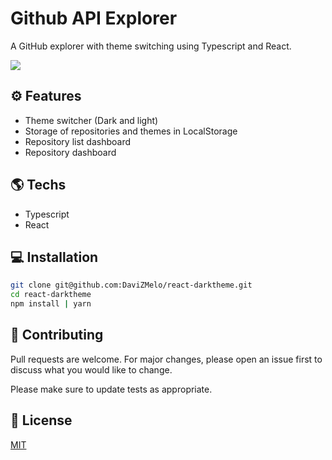 # Github API Explorer 

A GitHub explorer with theme switching using Typescript and React.

![](https://media.giphy.com/media/CucbZRxxp59mG6Exgw/giphy.gif)

## ⚙️ Features

* Theme switcher (Dark and light) 
* Storage of repositories and themes in LocalStorage 
* Repository list dashboard
* Repository dashboard

## 🌎 Techs

* Typescript
* React

## 💻 Installation

```bash
git clone git@github.com:DaviZMelo/react-darktheme.git
cd react-darktheme
npm install | yarn
```

## 🤝 Contributing
Pull requests are welcome. For major changes, please open an issue first to discuss what you would like to change.

Please make sure to update tests as appropriate.

## 📄 License
[MIT](https://choosealicense.com/licenses/mit/)

